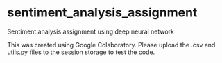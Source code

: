 # sentiment_analysis_assignment
Sentiment analysis assignment using deep neural network

This was created using Google Colaboratory. Please upload the .csv and utils.py files to the session storage to test the code.
